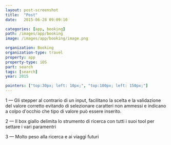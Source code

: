 ```yaml
---
layout: post-screenshot
title:  "Post"
date:   2015-06-28 09:09:10

categories: [app, booking]
path: /images/app/booking
image: /images/app/booking/image.png

organization: Booking
organization-type: travel
property: app
property-type: iOS
part: search
tags: [search]
year: 2015

pointers: ["top:30px; left: 10px;", "top:100px; left: 150px;"]
---
```


1 — Gli stepper al contrario di un input, facilitano la scelta e la validazione del valore corretto evitando di selezionare caratteri non ammessi e indicano a colpo d'occhio che tipo di valore può essere inserito.

2 — Il box giallo delimita lo strumento di ricerca con tutti i suoi tool per settare i vari paramentri

3 — Molto peso alla ricerca e ai viaggi futuri

